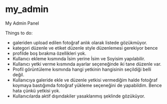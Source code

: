# my_admin
My Admin Panel

Things to do:

- galeriden upload edilen fotoğraf anlık olarak listede gözükmüyor.
- kategori düzenle ve etiket düzenle style düzenlemesi gerekiyor bence
- profilde boş bırakma özellikleri yok.
- Kullanıcı ekleme kısmında İsim yerine İsim ve Soyisim yapılabilir.
- Kullanıcı yetki verme kısmında ayarlar seçeneğinde iki tane düzenle var.
- Profil görüntüleme kısmında hangi yetkinin hangisinin seçildiği belli değil.
- Kullanıcıya galeride ekle ve düzenle yetkisi vermediğim halde 
  fotoğraf koymaya bastığımda fotoğraf yükleme seçeneğini de yapabildim. Bence hata çünkü yetkisi yok.
- Kullanıcılarda aktif dışındakiler yasaklanmış şeklinde gözüküyor.
